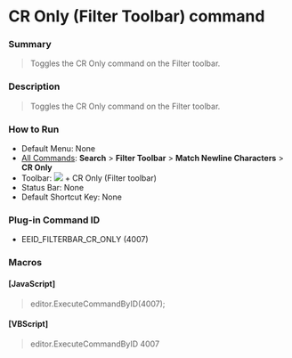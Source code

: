 # CR Only (Filter Toolbar) command

### Summary

> Toggles the CR Only command on the Filter toolbar.

### Description

> Toggles the CR Only command on the Filter toolbar.

### How to Run

- Default Menu: None
- [All Commands](../tools/all_commands): **Search**
\> **Filter Toolbar** \> **Match Newline Characters** \> **CR Only**
- Toolbar: ![](../../images/match_newline_characters.png) \+ CR Only (Filter toolbar)
- Status Bar: None
- Default Shortcut Key: None

### Plug-in Command ID

- EEID\_FILTERBAR\_CR\_ONLY (4007)

### Macros

#### \[JavaScript\]

> editor.ExecuteCommandByID(4007);

#### \[VBScript\]

> editor.ExecuteCommandByID 4007